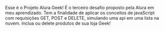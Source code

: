Esse é o Projeto Alura Geek! É o terceiro desafio proposto pela Alura em meu aprendizado.
Tem a finalidade de aplicar os conceitos de javaScript com requisições GET, POST e DELETE, simulando uma api em uma lista na nuvem.
Inclua ou delete produtos de sua loja Geek!
